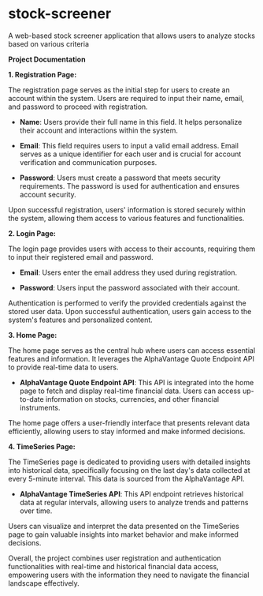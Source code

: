 # stock-screener
A web-based stock screener application that allows users to analyze stocks based on various criteria



**Project Documentation**

**1. Registration Page:**

The registration page serves as the initial step for users to create an account within the system. Users are required to input their name, email, and password to proceed with registration. 

- **Name**: Users provide their full name in this field. It helps personalize their account and interactions within the system.
  
- **Email**: This field requires users to input a valid email address. Email serves as a unique identifier for each user and is crucial for account verification and communication purposes.
  
- **Password**: Users must create a password that meets security requirements. The password is used for authentication and ensures account security.

Upon successful registration, users' information is stored securely within the system, allowing them access to various features and functionalities.

**2. Login Page:**

The login page provides users with access to their accounts, requiring them to input their registered email and password.

- **Email**: Users enter the email address they used during registration.
  
- **Password**: Users input the password associated with their account.

Authentication is performed to verify the provided credentials against the stored user data. Upon successful authentication, users gain access to the system's features and personalized content.

**3. Home Page:**

The home page serves as the central hub where users can access essential features and information. It leverages the AlphaVantage Quote Endpoint API to provide real-time data to users.

- **AlphaVantage Quote Endpoint API**: This API is integrated into the home page to fetch and display real-time financial data. Users can access up-to-date information on stocks, currencies, and other financial instruments.

The home page offers a user-friendly interface that presents relevant data efficiently, allowing users to stay informed and make informed decisions.

**4. TimeSeries Page:**

The TimeSeries page is dedicated to providing users with detailed insights into historical data, specifically focusing on the last day's data collected at every 5-minute interval. This data is sourced from the AlphaVantage API.

- **AlphaVantage TimeSeries API**: This API endpoint retrieves historical data at regular intervals, allowing users to analyze trends and patterns over time.

Users can visualize and interpret the data presented on the TimeSeries page to gain valuable insights into market behavior and make informed decisions.

Overall, the project combines user registration and authentication functionalities with real-time and historical financial data access, empowering users with the information they need to navigate the financial landscape effectively.
